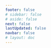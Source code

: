 ```yaml
---
footer: false
# sidebar: false
# aside: false
next: false
lastUpdated: false
navbar: false
# layout: doc
---
```


<script setup>
const chatPrompts = [
  { id: "1", text: "Expo City Dubai", category: "دلچسپیاں" },
  { id: "2", text: "Dubai Frame ٹکٹس", category: "دلچسپیاں" },
  { id: "3", text: "Burj Khalifa ٹکٹس", category: "دلچسپیاں" },
  { id: "4", text: "Museum of the Future", category: "دلچسپیاں" },
  { id: "5", text: "Abu Dhabi Louvre", category: "دلچسپیاں" },
  { id: "6", text: "Ferrari World Abu Dhabi", category: "دلچسپیاں" },
  { id: "7", text: "Dubai Mall ریستوراں", category: "کھانا" },
  { id: "8", text: "دبئی میں بہترین عربی کھانا", category: "کھانا" },
  { id: "9", text: "دبئی میشلن اسٹار ریستوراں", category: "کھانا" },
  { id: "10", text: "شارجہ اسٹریٹ فوڈ", category: "کھانا" },
  { id: "11", text: "Palm Jumeirah کرایہ", category: "رہائش" },
  { id: "12", text: "Dubai Marina اپارٹمنٹس", category: "رہائش" },
  { id: "13", text: "ابوظہبی سستی رہائش", category: "رہائش" },
  { id: "14", text: "UAE کرایہ قوانین", category: "رہائش" },
  { id: "15", text: "Dubai Metro نقشہ", category: "نقل و حمل" },
  { id: "16", text: "ابوظہبی ٹیکسی کرایہ", category: "نقل و حمل" },
  { id: "17", text: "UAE ڈرائیونگ لائسنس", category: "نقل و حمل" },
  { id: "18", text: "Dubai RTA خدمات", category: "نقل و حمل" },
  { id: "19", text: "Dubai Mall خریداری", category: "خریداری" },
  { id: "20", text: "Global Village Dubai", category: "خریداری" },
  { id: "21", text: "Dubai Gold Souk", category: "خریداری" },
  { id: "22", text: "Mall of Emirates آفرز", category: "خریداری" },
  { id: "23", text: "UAE کاروبار قیام", category: "کاروبار" },
  { id: "24", text: "Dubai free zones", category: "کاروبار" },
  { id: "25", text: "UAE کمپنی رجسٹریشن", category: "کاروبار" },
  { id: "26", text: "UAE فری لانس ویزا", category: "کاروبار" },
  { id: "27", text: "UAE ویزا شرائط", category: "سفر" },
  { id: "28", text: "دبئی سیاحتی مقامات", category: "سفر" },
  { id: "29", text: "UAE ویزٹ ویزا درخواست", category: "سفر" },
  { id: "30", text: "ابوظہبی سیاحتی مقامات", category: "سفر" },
  { id: "31", text: "Desert safari Dubai", category: "سفر" },
  { id: "32", text: "غیر ملکیوں کے لیے دبئی نوکریاں", category: "نوکریاں" },
  { id: "33", text: "UAE ورک پرمٹ کا عمل", category: "نوکریاں" },
  { id: "34", text: "UAE میں ریموٹ نوکریاں", category: "نوکریاں" },
  { id: "35", text: "UAE تنخواہ گائیڈ", category: "نوکریاں" },
  { id: "36", text: "UAE موسم کی پیشگوئی", category: "تقریبات" },
  { id: "37", text: "دبئی آنے والی تقریبات", category: "تقریبات" },
  { id: "38", text: "UAE قومی دن تقریبات", category: "تقریبات" },
  { id: "39", text: "دبئی شاپنگ فیسٹیول", category: "تقریبات" },
  { id: "40", text: "Emirates ID تجدید", category: "خدمات" },
  { id: "41", text: "UAE بینکنگ خدمات", category: "خدمات" },
  { id: "42", text: "DEWA بل ادائیگی", category: "خدمات" },
  { id: "43", text: "Etisalat پیکج اپ گریڈ", category: "خدمات" },
  { id: "44", text: "دبئی میں بہترین اسکول", category: "تعلیم" },
  { id: "45", text: "UAE یونیورسٹی داخلہ", category: "تعلیم" },
  { id: "46", text: "KHDA اسکول درجہ بندی", category: "تعلیم" },
  { id: "47", text: "UAE صحت بیمہ", category: "صحت" },
  { id: "48", text: "دبئی میں بہترین ہسپتال", category: "صحت" },
  { id: "49", text: "UAE میڈیکل چیک اپ", category: "صحت" },
  { id: "50", text: "DHA خدمات", category: "صحت" }
]
</script>

<AIChat :prompts="chatPrompts" />